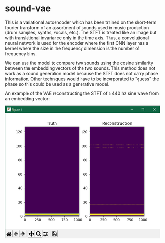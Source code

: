 # sound-vae

This is a variational autoencoder which has been trained on the short-term fourier transform of an assortment of sounds used in music production (drum samples, synths, vocals, etc.). The STFT is treated like an image but with translational invariance only in the time axis. Thus, a convolutional neural network is used for the encoder where the first CNN layer has a kernel where the size in the frequency dimension is the number of frequency bins.

We can use the model to compare two sounds using the cosine similarity between the embedding vectors of the two sounds. This method does not work as a sound generation model because the STFT does not carry phase information. Other techniques would have to be incorporated to "guess" the phase so this could be used as a generative model.

An example of the VAE reconstructing the STFT of a 440 hz sine wave from an embedding vector:

![image](https://github.com/dmpribak/sound-vae/blob/f5ce186fca37a6eb485937cac9b127cc3ebf3b32/chart.png)
